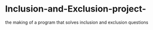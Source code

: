 # Inclusion-and-Exclusion-project-
the making of a program that solves inclusion and exclusion questions 
